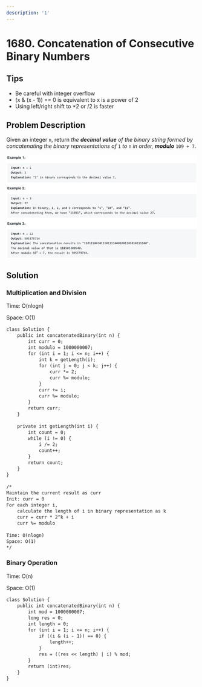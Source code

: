 ```yaml
---
description: '1'
---
```


# 1680. Concatenation of Consecutive Binary Numbers

## Tips

* Be careful with integer overflow
* \(x & \(x - 1\)\) == 0 is equivalent to x is a power of 2
* Using left/right shift to \*2 or /2 is faster

## Problem Description

Given an integer `n`, return _the **decimal value** of the binary string formed by concatenating the binary representations of_ `1` _to_ `n` _in order, **modulo**_ `109 + 7`.

![](../.gitbook/assets/image%20%2820%29.png)

## Solution

### Multiplication and Division

Time: O\(nlogn\)

Space: O\(1\)

```text
class Solution {
    public int concatenatedBinary(int n) {
        int curr = 0;
        int modulo = 1000000007;
        for (int i = 1; i <= n; i++) {
            int k = getLength(i);
            for (int j = 0; j < k; j++) {
                curr *= 2;
                curr %= modulo;
            }
            curr += i;
            curr %= modulo;
        }
        return curr;
    }
    
    private int getLength(int i) {
        int count = 0;
        while (i != 0) {
            i /= 2;
            count++;
        }
        return count;
    }
}

/*
Maintain the current result as curr
Init: curr = 0
For each integer i,
    calculate the length of i in binary representation as k
    curr = curr * 2^k + i
    curr %= modulo

Time: O(nlogn)
Space: O(1)
*/
```

### Binary Operation

Time: O\(n\)

Space: O\(1\)

```text
class Solution {
    public int concatenatedBinary(int n) {
        int mod = 1000000007;
        long res = 0;
        int length = 0;
        for (int i = 1; i <= n; i++) {
            if ((i & (i - 1)) == 0) {
                length++;
            }
            res = ((res << length) | i) % mod;
        }
        return (int)res;
    }
}
```


